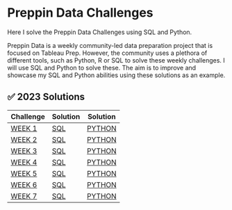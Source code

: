 # Preppin Data Challenges
Here I solve the Preppin Data Challenges using SQL and Python.

Preppin Data is a weekly community-led data preparation project that is focused on Tableau Prep. However, the community uses a plethora of different tools, such as Python, R or SQL to solve these weekly challenges. I will use SQL and Python to solve these. The aim is to improve and showcase my SQL and Python abilities using these solutions as an example.

## ✅ 2023 Solutions
Challenge | Solution | Solution |
--- | --- | --- |
[WEEK 1](https://preppindata.blogspot.com/2023/01/2023-week-1-data-source-bank.html) | [SQL](https://github.com/Marius321/SQL-Preppin-Data-Challenges/blob/main/2023/SQL/Week1_2023_SQL.sql) | [PYTHON](https://github.com/Marius321/Preppin-Data-Challenges/blob/main/2023/Python/W1_2023.py) |
[WEEK 2](https://preppindata.blogspot.com/2023/01/2023-week-2-international-bank-account.html) | [SQL](https://github.com/Marius321/SQL-Preppin-Data-Challenges/blob/main/2023/SQL/W2_2023_SQL.sql) | [PYTHON](https://github.com/Marius321/Preppin-Data-Challenges/blob/main/2023/Python/W2_2023.py) |
[WEEK 3](https://preppindata.blogspot.com/2023/01/2023-week-3-targets-for-dsb.html) | [SQL](https://github.com/Marius321/SQL-Preppin-Data-Challenges/blob/main/2023/SQL/W3_2023_SQL.sql) | [PYTHON](https://github.com/Marius321/Preppin-Data-Challenges/blob/main/2023/Python/W3_2023.py) | 
[WEEK 4](https://preppindata.blogspot.com/2023/01/2023-week-4-new-customers.html) | [SQL](https://github.com/Marius321/SQL-Preppin-Data-Challenges/blob/main/2023/SQL/W4_2023_SQL.sql) | [PYTHON](https://github.com/Marius321/Preppin-Data-Challenges/blob/main/2023/Python/W4_2023.py) | 
[WEEK 5](https://preppindata.blogspot.com/2023/02/2023-week-5-dsb-ranking.html) | [SQL](https://github.com/Marius321/SQL-Preppin-Data-Challenges/blob/main/2023/SQL/W5_2023_SQL.sql) | [PYTHON](https://github.com/Marius321/Preppin-Data-Challenges/blob/main/2023/Python/W5_2023.py) | 
[WEEK 6](https://preppindata.blogspot.com/2023/02/2023-week-6-dsb-customer-ratings.html) | [SQL](https://github.com/Marius321/SQL-Preppin-Data-Challenges/blob/main/2023/SQL/W6_2023_SQL.sql) | [PYTHON](https://github.com/Marius321/Preppin-Data-Challenges/blob/main/2023/Python/W6_2023.py) | 
[WEEK 7](https://preppindata.blogspot.com/2023/02/2023-week-7-flagging-fraudulent.html) | [SQL](https://github.com/Marius321/SQL-Preppin-Data-Challenges/blob/main/2023/SQL/W7_2023_SQL.sql) | [PYTHON](https://github.com/Marius321/Preppin-Data-Challenges/blob/main/2023/Python/W7_2023.py) | 
